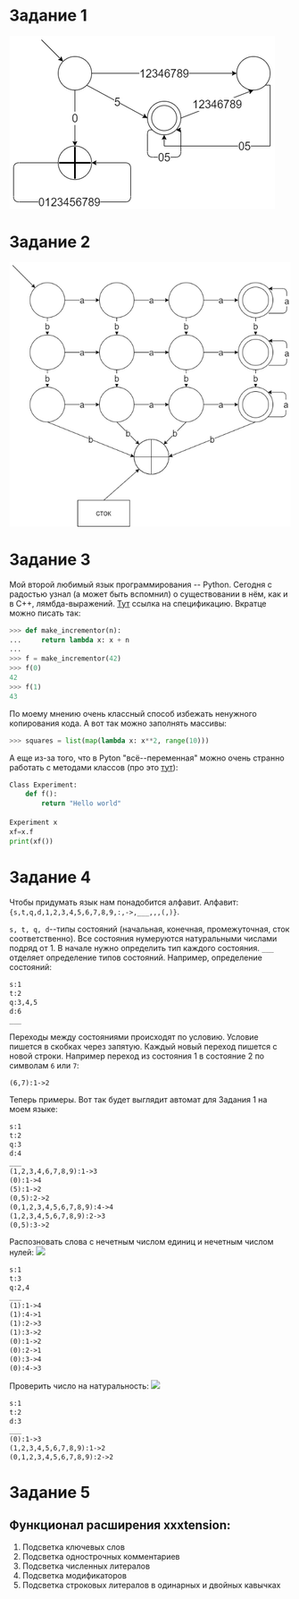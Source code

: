 # Задание 1
![](1task.png)

# Задание 2
![](2task.png)

# Задание 3
Мой второй любимый язык программирования -- Python. Сегодня с радостью узнал (а может быть вспомнил) о существовании в нём, как и в C++, лямбда-выражений. [Тут](https://docs.python.org/3/tutorial/controlflow.html#lambda-expressions) ссылка на спецификацию. Вкратце можно писать так:
``` python
>>> def make_incrementor(n):
...     return lambda x: x + n
...
>>> f = make_incrementor(42)
>>> f(0)
42
>>> f(1)
43
```
По моему мнению очень классный способ избежать ненужного копирования кода. А вот так можно заполнять масcивы:
```python
>>> squares = list(map(lambda x: x**2, range(10)))
```
А еще из-за того, что в Pyton "всё--переменная" можно очень странно работать с методами классов (про это [тут](https://docs.python.org/3/tutorial/classes.html#method-objects)):
```python
Class Experiment:
    def f():
        return "Hello world"

Experiment x
xf=x.f
print(xf())
```
# Задание 4

Чтобы придумать язык нам понадобится алфавит. Алфавит: ```{s,t,q,d,1,2,3,4,5,6,7,8,9,:,->,___,,,(,)}```.

```s, t, q, d```--типы состояний (начальная, конечная, промежуточная, сток соответственно). 
Все состояния нумеруются натуральными числами подряд от 1. В начале нужно определить тип каждого состояния.
```___``` отделяет определение типов состояний. Например, определение состояний:
```
s:1
t:2
q:3,4,5
d:6
___
```
Переходы между состояниями происходят по условию. Условие пишется в скобках через запятую. Каждый новый переход пишется с новой строки. Например переход из состояния 1 в состояние 2 по символам ```6``` или ```7```:
```
(6,7):1->2
```
Теперь примеры. Вот так будет выглядит автомат для Задания 1 на моем языке:
```
s:1
t:2
q:3
d:4
___
(1,2,3,4,6,7,8,9):1->3
(0):1->4
(5):1->2
(0,5):2->2
(0,1,2,3,4,5,6,7,8,9):4->4
(1,2,3,4,5,6,7,8,9):2->3
(0,5):3->2
```
Распозновать слова с нечетным числом единиц и нечетным числом нулей:
![](4task2.png)
```
s:1
t:3
q:2,4
___
(1):1->4
(1):4->1
(1):2->3
(1):3->2
(0):1->2
(0):2->1
(0):3->4
(0):4->3
```
Проверить число на натуральность:
![](4task3.png)
```
s:1
t:2
d:3
___
(0):1->3
(1,2,3,4,5,6,7,8,9):1->2
(0,1,2,3,4,5,6,7,8,9):2->2
```

# Задание 5

## Функционал расширения xxxtension:

1. Подсветка ключевых слов
2. Подсветка однострочных комментариев
3. Подсветка численных литералов
4. Подсветка модификаторов
5. Подсветка строковых литералов в одинарных и двойных кавычках
